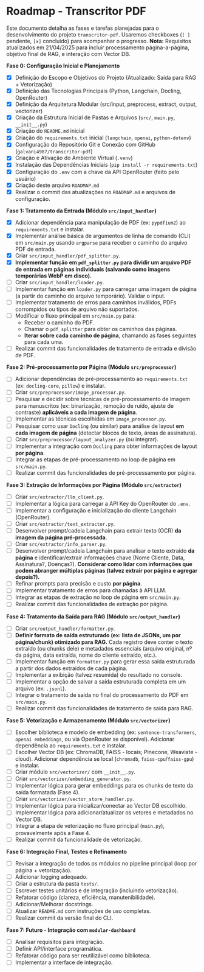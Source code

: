 # Roadmap - Transcritor PDF

Este documento detalha as fases e tarefas planejadas para o desenvolvimento do projeto `transcritor-pdf`. Usaremos checkboxes (`[ ]` pendente, `[x]` concluído) para acompanhar o progresso. **Nota:** Requisitos atualizados em 21/04/2025 para incluir processamento página-a-página, objetivo final de RAG, e interação com Vector DB.

**Fase 0: Configuração Inicial e Planejamento**

* [x] Definição do Escopo e Objetivos do Projeto (Atualizado: Saída para RAG + Vetorização)
* [x] Definição das Tecnologias Principais (Python, Langchain, Docling, OpenRouter)
* [x] Definição da Arquitetura Modular (src/input, preprocess, extract, output, vectorizer)
* [x] Criação da Estrutura Inicial de Pastas e Arquivos (`src/`, `main.py`, `__init__.py`)
* [x] Criação do `README.md` inicial
* [x] Criação do `requirements.txt` inicial (`langchain`, `openai`, `python-dotenv`)
* [x] Configuração do Repositório Git e Conexão com GitHub (`galvani4987/transcritor-pdf`)
* [x] Criação e Ativação do Ambiente Virtual (`.venv`)
* [x] Instalação das Dependências Iniciais (`pip install -r requirements.txt`)
* [x] Configuração do `.env` com a chave da API OpenRouter (feito pelo usuário)
* [x] Criação deste arquivo `ROADMAP.md`
* [x] Realizar o commit das atualizações no `ROADMAP.md` e arquivos de configuração.

**Fase 1: Tratamento da Entrada (Módulo `src/input_handler`)**

* [x] Adicionar dependência para manipulação de PDF (ex: `pypdfium2`) ao `requirements.txt` e instalar.
* [x] Implementar análise básica de argumentos de linha de comando (CLI) em `src/main.py` usando `argparse` para receber o caminho do arquivo PDF de entrada.
* [x] Criar `src/input_handler/pdf_splitter.py`.
* [x] **Implementar função em `pdf_splitter.py` para dividir um arquivo PDF de entrada em páginas individuais (salvando como imagens temporárias WebP em disco).**
* [ ] Criar `src/input_handler/loader.py`.
* [ ] Implementar função em `loader.py` para carregar uma imagem de página (a partir do caminho do arquivo temporário). Validar o input.
* [ ] Implementar tratamento de erros para caminhos inválidos, PDFs corrompidos ou tipos de arquivo não suportados.
* [ ] Modificar o fluxo principal em `src/main.py` para:
    * Receber o caminho do PDF.
    * Chamar o `pdf_splitter` para obter os caminhos das páginas.
    * **Iterar sobre cada caminho de página**, chamando as fases seguintes para cada uma.
* [ ] Realizar commit das funcionalidades de tratamento de entrada e divisão de PDF.

**Fase 2: Pré-processamento por Página (Módulo `src/preprocessor`)**

* [ ] Adicionar dependências de pré-processamento ao `requirements.txt` (ex: `docling-core`, `pillow`) e instalar.
* [ ] Criar `src/preprocessor/image_processor.py`.
* [ ] Pesquisar e decidir sobre técnicas de pré-processamento de imagem para manuscritos (ex: binarização, remoção de ruído, ajuste de contraste) **aplicáveis a cada imagem de página**.
* [ ] Implementar as técnicas escolhidas em `image_processor.py`.
* [ ] Pesquisar como usar `Docling` (ou similar) para análise de layout **em cada imagem de página** (detectar blocos de texto, áreas de assinatura).
* [ ] Criar `src/preprocessor/layout_analyzer.py` (ou integrar).
* [ ] Implementar a integração com `Docling` para obter informações de layout **por página**.
* [ ] Integrar as etapas de pré-processamento no loop de página em `src/main.py`.
* [ ] Realizar commit das funcionalidades de pré-processamento por página.

**Fase 3: Extração de Informações por Página (Módulo `src/extractor`)**

* [ ] Criar `src/extractor/llm_client.py`.
* [ ] Implementar a lógica para carregar a API Key do OpenRouter do `.env`.
* [ ] Implementar a configuração e inicialização do cliente Langchain (OpenRouter).
* [ ] Criar `src/extractor/text_extractor.py`.
* [ ] Desenvolver prompt/cadeia Langchain para extrair texto (OCR) **da imagem da página pré-processada**.
* [ ] Criar `src/extractor/info_parser.py`.
* [ ] Desenvolver prompt/cadeia Langchain para analisar o texto extraído **da página** e identificar/extrair informações chave (Nome Cliente, Data, Assinatura?, Doenças?). **Considerar como lidar com informações que podem abranger múltiplas páginas (talvez extrair por página e agregar depois?).**
* [ ] Refinar prompts para precisão e custo **por página**.
* [ ] Implementar tratamento de erros para chamadas à API LLM.
* [ ] Integrar as etapas de extração no loop de página em `src/main.py`.
* [ ] Realizar commit das funcionalidades de extração por página.

**Fase 4: Tratamento da Saída para RAG (Módulo `src/output_handler`)**

* [ ] Criar `src/output_handler/formatter.py`.
* [ ] **Definir formato de saída estruturado (ex: lista de JSONs, um por página/chunk) otimizado para RAG.** Cada registro deve conter o texto extraído (ou chunks dele) e metadados essenciais (arquivo original, nº da página, data extraída, nome do cliente extraído, etc.).
* [ ] Implementar função em `formatter.py` para gerar essa saída estruturada a partir dos dados extraídos de cada página.
* [ ] Implementar a exibição (talvez resumida) do resultado no console.
* [ ] Implementar a opção de salvar a saída estruturada completa em um arquivo (ex: `.jsonl`).
* [ ] Integrar o tratamento de saída no final do processamento do PDF em `src/main.py`.
* [ ] Realizar commit das funcionalidades de tratamento de saída para RAG.

**Fase 5: Vetorização e Armazenamento (Módulo `src/vectorizer`)**

* [ ] Escolher biblioteca e modelo de embedding (ex: `sentence-transformers`, `openai embeddings`, ou via OpenRouter se disponível). Adicionar dependência ao `requirements.txt` e instalar.
* [ ] Escolher Vector DB (ex: ChromaDB, FAISS - locais; Pinecone, Weaviate - cloud). Adicionar dependência se local (`chromadb`, `faiss-cpu`/`faiss-gpu`) e instalar.
* [ ] Criar módulo `src/vectorizer/` com `__init__.py`.
* [ ] Criar `src/vectorizer/embedding_generator.py`.
* [ ] Implementar lógica para gerar embeddings para os chunks de texto da saída formatada (Fase 4).
* [ ] Criar `src/vectorizer/vector_store_handler.py`.
* [ ] Implementar lógica para inicializar/conectar ao Vector DB escolhido.
* [ ] Implementar lógica para adicionar/atualizar os vetores e metadados no Vector DB.
* [ ] Integrar a etapa de vetorização no fluxo principal (`main.py`), provavelmente após a Fase 4.
* [ ] Realizar commit da funcionalidade de vetorização.

**Fase 6: Integração Final, Testes e Refinamento**

* [ ] Revisar a integração de todos os módulos no pipeline principal (loop por página + vetorização).
* [ ] Adicionar logging adequado.
* [ ] Criar a estrutura da pasta `tests/`.
* [ ] Escrever testes unitários e de integração (incluindo vetorização).
* [ ] Refatorar código (clareza, eficiência, manutenibilidade).
* [ ] Adicionar/Melhorar docstrings.
* [ ] Atualizar `README.md` com instruções de uso completas.
* [ ] Realizar commit da versão final do CLI.

**Fase 7: Futuro - Integração com `modular-dashboard`**

* [ ] Analisar requisitos para integração.
* [ ] Definir API/interface programática.
* [ ] Refatorar código para ser reutilizável como biblioteca.
* [ ] Implementar a interface de integração.